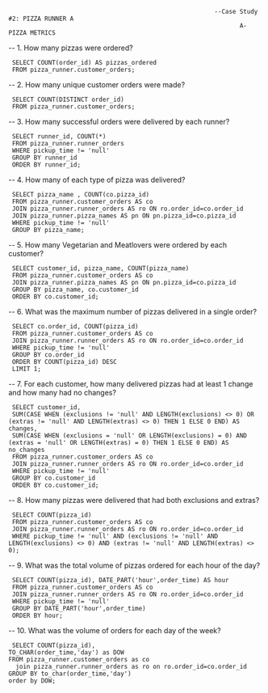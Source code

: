                                                              --Case Study #2: PIZZA RUNNER A
                                                                    A-PIZZA METRICS
                


-- 1. How many pizzas were ordered?
     
     SELECT COUNT(order_id) AS pizzas_ordered 
     FROM pizza_runner.customer_orders;

-- 2. How many unique customer orders were made?

     SELECT COUNT(DISTINCT order_id) 
     FROM pizza_runner.customer_orders;

-- 3. How many successful orders were delivered by each runner?

     SELECT runner_id, COUNT(*) 
     FROM pizza_runner.runner_orders 
     WHERE pickup_time != 'null' 
     GROUP BY runner_id 
     ORDER BY runner_id;

-- 4. How many of each type of pizza was delivered?

     SELECT pizza_name , COUNT(co.pizza_id) 
     FROM pizza_runner.customer_orders AS co
     JOIN pizza_runner.runner_orders AS ro ON ro.order_id=co.order_id
     JOIN pizza_runner.pizza_names AS pn ON pn.pizza_id=co.pizza_id
     WHERE pickup_time != 'null'
     GROUP BY pizza_name;
     
-- 5. How many Vegetarian and Meatlovers were ordered by each customer?
     
     SELECT customer_id, pizza_name, COUNT(pizza_name) 
     FROM pizza_runner.customer_orders AS co
     JOIN pizza_runner.pizza_names AS pn ON pn.pizza_id=co.pizza_id
     GROUP BY pizza_name, co.customer_id 
     ORDER BY co.customer_id;
 
 -- 6. What was the maximum number of pizzas delivered in a single order?
 
     SELECT co.order_id, COUNT(pizza_id) 
     FROM pizza_runner.customer_orders AS co
     JOIN pizza_runner.runner_orders AS ro ON ro.order_id=co.order_id
     WHERE pickup_time != 'null'
     GROUP BY co.order_id
     ORDER BY COUNT(pizza_id) DESC
     LIMIT 1;
     
-- 7. For each customer, how many delivered pizzas had at least 1 change and how many had no changes?

     SELECT customer_id, 
     SUM(CASE WHEN (exclusions != 'null' AND LENGTH(exclusions) <> 0) OR (extras != 'null' AND LENGTH(extras) <> 0) THEN 1 ELSE 0 END) AS changes,
     SUM(CASE WHEN (exclusions = 'null' OR LENGTH(exclusions) = 0) AND (extras = 'null' OR LENGTH(extras) = 0) THEN 1 ELSE 0 END) AS no_changes
     FROM pizza_runner.customer_orders AS co
     JOIN pizza_runner.runner_orders AS ro ON ro.order_id=co.order_id
     WHERE pickup_time != 'null'
     GROUP BY co.customer_id
     ORDER BY co.customer_id;

-- 8. How many pizzas were delivered that had both exclusions and extras?

     SELECT COUNT(pizza_id) 
     FROM pizza_runner.customer_orders AS co
     JOIN pizza_runner.runner_orders AS ro ON ro.order_id=co.order_id
     WHERE pickup_time != 'null' AND (exclusions != 'null' AND LENGTH(exclusions) <> 0) AND (extras != 'null' AND LENGTH(extras) <> 0);

-- 9. What was the total volume of pizzas ordered for each hour of the day?

     SELECT COUNT(pizza_id), DATE_PART('hour',order_time) AS hour 
     FROM pizza_runner.customer_orders AS co
     JOIN pizza_runner.runner_orders AS ro ON ro.order_id=co.order_id
     WHERE pickup_time != 'null'
     GROUP BY DATE_PART('hour',order_time) 
     ORDER BY hour;

-- 10. What was the volume of orders for each day of the week?

     SELECT COUNT(pizza_id),
    TO_CHAR(order_time,'day') as DOW
    FROM pizza_runner.customer_orders as co
      join pizza_runner.runner_orders as ro on ro.order_id=co.order_id
    GROUP BY to_char(order_time,'day') 
    order by DOW;
